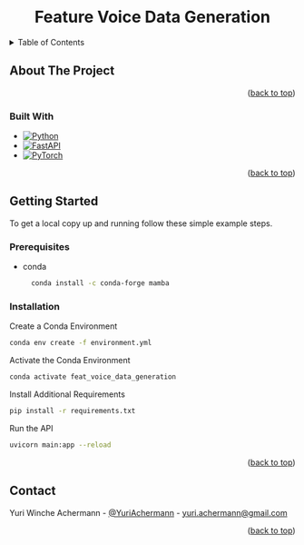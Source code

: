 <a name="readme-top"></a>

<!-- PROJECT LOGO -->
<br />
<div align="center">

<h1 align="center">Feature Voice Data Generation</h1>

</div>

<!-- TABLE OF CONTENTS -->
<details>
  <summary>Table of Contents</summary>
  <ol>
    <li>
      <a href="#about-the-project">About The Project</a>
      <ul>
        <li><a href="#built-with">Built With</a></li>
      </ul>
    </li>
    <li>
      <a href="#getting-started">Getting Started</a>
      <ul>
        <li><a href="#prerequisites">Prerequisites</a></li>
        <li><a href="#installation">Installation</a></li>
      </ul>
    </li>
    <li><a href="#usage">Usage</a></li>
    <li><a href="#roadmap">Roadmap</a></li>
    <li><a href="#contact">Contact</a></li>
    <li><a href="#acknowledgments">Acknowledgments</a></li>
  </ol>
</details>

<!-- ABOUT THE PROJECT -->

## About The Project

<p align="right">(<a href="#readme-top">back to top</a>)</p>

### Built With

- [![Python][Python]][Python-url]
- [![FastAPI][FastAPI]][FastAPI-url]
- [![PyTorch][PyTorch]][PyTorch-url]

<p align="right">(<a href="#readme-top">back to top</a>)</p>

<!-- GETTING STARTED -->

## Getting Started

To get a local copy up and running follow these simple example steps.

### Prerequisites

- conda
  ```sh
    conda install -c conda-forge mamba
  ```

### Installation

Create a Conda Environment

```sh
conda env create -f environment.yml
```

Activate the Conda Environment

```sh
conda activate feat_voice_data_generation
```

Install Additional Requirements
    
```sh
pip install -r requirements.txt
```

Run the API

```sh
uvicorn main:app --reload
```

<p align="right">(<a href="#readme-top">back to top</a>)</p>

<!-- CONTACT -->

## Contact

Yuri Winche Achermann - [@YuriAchermann](https://twitter.com/YuriAchermann) - yuri.achermann@gmail.com

<p align="right">(<a href="#readme-top">back to top</a>)</p>

<!-- MARKDOWN LINKS & IMAGES -->
<!-- https://www.markdownguide.org/basic-syntax/#reference-style-links -->

[product-screenshot]: images/screenshot.png
[Python]: https://img.shields.io/badge/Python-000000?style=for-the-badge&logo=python
[Python-url]: https://www.python.org
[FastAPI]: https://img.shields.io/badge/FastAPI-000000?style=for-the-badge&logo=fastapi
[FastAPI-url]: https://fastapi.tiangolo.com
[PyTorch]: https://img.shields.io/badge/PyTorch-000000?style=for-the-badge&logo=pytorch
[PyTorch-url]: https://pytorch.org
